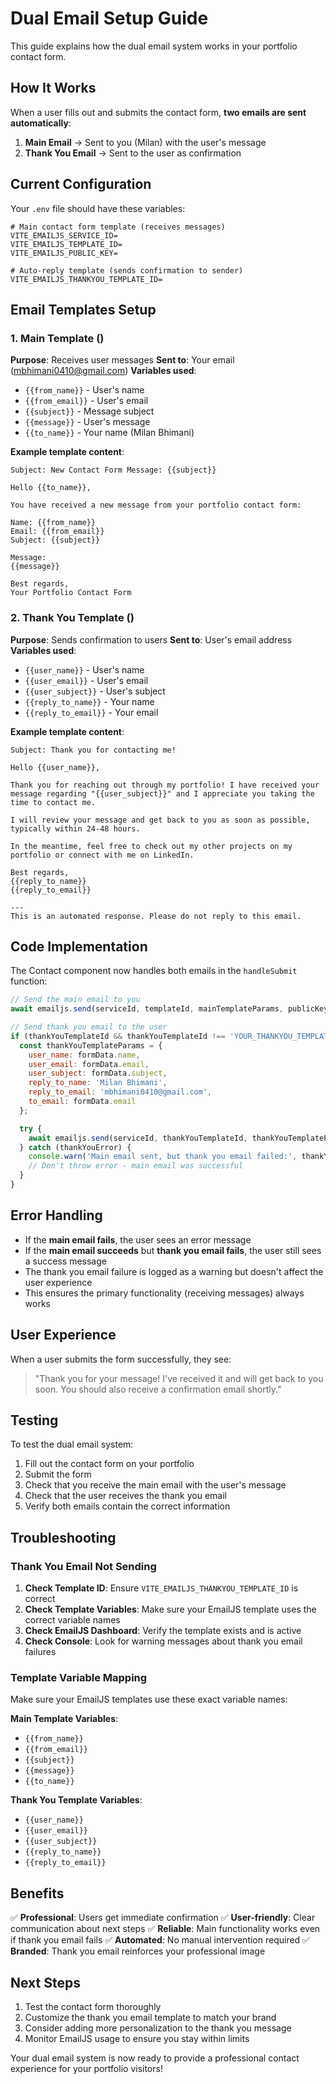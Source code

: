 # Dual Email Setup Guide

This guide explains how the dual email system works in your portfolio contact form.

## How It Works

When a user fills out and submits the contact form, **two emails are sent automatically**:

1. **Main Email** → Sent to you (Milan) with the user's message
2. **Thank You Email** → Sent to the user as confirmation

## Current Configuration

Your `.env` file should have these variables:

```env
# Main contact form template (receives messages)
VITE_EMAILJS_SERVICE_ID=
VITE_EMAILJS_TEMPLATE_ID=
VITE_EMAILJS_PUBLIC_KEY=

# Auto-reply template (sends confirmation to sender)
VITE_EMAILJS_THANKYOU_TEMPLATE_ID=
```

## Email Templates Setup

### 1. Main Template ()
**Purpose**: Receives user messages
**Sent to**: Your email (mbhimani0410@gmail.com)
**Variables used**:
- `{{from_name}}` - User's name
- `{{from_email}}` - User's email
- `{{subject}}` - Message subject
- `{{message}}` - User's message
- `{{to_name}}` - Your name (Milan Bhimani)

**Example template content**:
```
Subject: New Contact Form Message: {{subject}}

Hello {{to_name}},

You have received a new message from your portfolio contact form:

Name: {{from_name}}
Email: {{from_email}}
Subject: {{subject}}

Message:
{{message}}

Best regards,
Your Portfolio Contact Form
```

### 2. Thank You Template ()
**Purpose**: Sends confirmation to users
**Sent to**: User's email address
**Variables used**:
- `{{user_name}}` - User's name
- `{{user_email}}` - User's email
- `{{user_subject}}` - User's subject
- `{{reply_to_name}}` - Your name
- `{{reply_to_email}}` - Your email

**Example template content**:
```
Subject: Thank you for contacting me!

Hello {{user_name}},

Thank you for reaching out through my portfolio! I have received your message regarding "{{user_subject}}" and I appreciate you taking the time to contact me.

I will review your message and get back to you as soon as possible, typically within 24-48 hours.

In the meantime, feel free to check out my other projects on my portfolio or connect with me on LinkedIn.

Best regards,
{{reply_to_name}}
{{reply_to_email}}

---
This is an automated response. Please do not reply to this email.
```

## Code Implementation

The Contact component now handles both emails in the `handleSubmit` function:

```javascript
// Send the main email to you
await emailjs.send(serviceId, templateId, mainTemplateParams, publicKey);

// Send thank you email to the user
if (thankYouTemplateId && thankYouTemplateId !== 'YOUR_THANKYOU_TEMPLATE_ID') {
  const thankYouTemplateParams = {
    user_name: formData.name,
    user_email: formData.email,
    user_subject: formData.subject,
    reply_to_name: 'Milan Bhimani',
    reply_to_email: 'mbhimani0410@gmail.com',
    to_email: formData.email
  };

  try {
    await emailjs.send(serviceId, thankYouTemplateId, thankYouTemplateParams, publicKey);
  } catch (thankYouError) {
    console.warn('Main email sent, but thank you email failed:', thankYouError);
    // Don't throw error - main email was successful
  }
}
```

## Error Handling

- If the **main email fails**, the user sees an error message
- If the **main email succeeds** but **thank you email fails**, the user still sees a success message
- The thank you email failure is logged as a warning but doesn't affect the user experience
- This ensures the primary functionality (receiving messages) always works

## User Experience

When a user submits the form successfully, they see:
> "Thank you for your message! I've received it and will get back to you soon. You should also receive a confirmation email shortly."

## Testing

To test the dual email system:

1. Fill out the contact form on your portfolio
2. Submit the form
3. Check that you receive the main email with the user's message
4. Check that the user receives the thank you email
5. Verify both emails contain the correct information

## Troubleshooting

### Thank You Email Not Sending

1. **Check Template ID**: Ensure `VITE_EMAILJS_THANKYOU_TEMPLATE_ID` is correct
2. **Check Template Variables**: Make sure your EmailJS template uses the correct variable names
3. **Check EmailJS Dashboard**: Verify the template exists and is active
4. **Check Console**: Look for warning messages about thank you email failures

### Template Variable Mapping

Make sure your EmailJS templates use these exact variable names:

**Main Template Variables**:
- `{{from_name}}`
- `{{from_email}}`
- `{{subject}}`
- `{{message}}`
- `{{to_name}}`

**Thank You Template Variables**:
- `{{user_name}}`
- `{{user_email}}`
- `{{user_subject}}`
- `{{reply_to_name}}`
- `{{reply_to_email}}`

## Benefits

✅ **Professional**: Users get immediate confirmation
✅ **User-friendly**: Clear communication about next steps
✅ **Reliable**: Main functionality works even if thank you email fails
✅ **Automated**: No manual intervention required
✅ **Branded**: Thank you email reinforces your professional image

## Next Steps

1. Test the contact form thoroughly
2. Customize the thank you email template to match your brand
3. Consider adding more personalization to the thank you message
4. Monitor EmailJS usage to ensure you stay within limits

Your dual email system is now ready to provide a professional contact experience for your portfolio visitors!